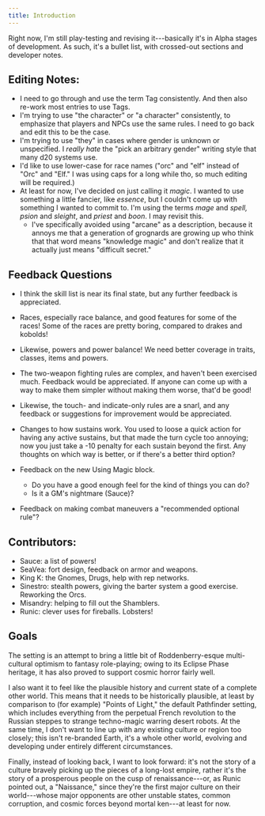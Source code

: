 ```yaml
---
title: Introduction
---
```


Right now, I'm still play-testing and revising it---basically it's in
Alpha stages of development. As such, it's a bullet list, with
crossed-out sections and developer notes.

## Editing Notes:

-   I need to go through and use the term Tag consistently. And then
    also re-work most entries to use Tags.
-   I'm trying to use "the character" or "a character" consistently, to
    emphasize that players and NPCs use the same rules. I need to go
    back and edit this to be the case.
-   I'm trying to use "they" in cases where gender is unknown or
    unspecified. I _really hate_ the "pick an arbitrary gender" writing
    style that many d20 systems use.
-   I'd like to use lower-case for race names ("orc" and "elf" instead
    of "Orc" and "Elf." I was using caps for a long while tho, so much
    editing will be required.)
-   At least for now, I've decided on just calling it _magic_. I wanted
    to use something a little fancier, like _essence_, but I couldn't
    come up with something I wanted to commit to. I'm using the terms
    _mage_ and _spell,_ _psion_ and _sleight_, and _priest_ and _boon_.
    I may revisit this.
    -   I've specifically avoided using "arcane" as a description,
        because it annoys me that a generation of grognards are growing
        up who think that that word means "knowledge magic" and don't
        realize that it actually just means "difficult secret."

## Feedback Questions

-   I think the skill list is near its final state, but any further
    feedback is appreciated.
-   Races, especially race balance, and good features for some of the
    races! Some of the races are pretty boring, compared to drakes and
    kobolds!
-   Likewise, powers and power balance! We need better coverage in
    traits, classes, items and powers.
-   The two-weapon fighting rules are complex, and haven't been
    exercised much. Feedback would be appreciated. If anyone can come up
    with a way to make them simpler without making them worse, that'd be
    good!
-   Likewise, the touch- and indicate-only rules are a snarl, and any
    feedback or suggestions for improvement would be appreciated.
-   Changes to how sustains work. You used to loose a quick action for
    having any active sustains, but that made the turn cycle too
    annoying; now you just take a -10 penalty for each sustain beyond
    the first. Any thoughts on which way is better, or if there's a
    better third option?
-   Feedback on the new Using Magic block.

    -   Do you have a good enough feel for the kind of things you can
        do?
    -   Is it a GM's nightmare (Sauce)?

-   Feedback on making combat maneuvers a "recommended optional rule"?

## Contributors:

-   Sauce: a list of powers!
-   SeaVea: fort design, feedback on armor and weapons.
-   King K: the Gnomes, Drugs, help with rep networks.
-   Sinestro: stealth powers, giving the barter system a good exercise.
    Reworking the Orcs.
-   Misandry: helping to fill out the Shamblers.
-   Runic: clever uses for fireballs. Lobsters!

## Goals

The setting is an attempt to bring a little bit of Roddenberry-esque
multi-cultural optimism to fantasy role-playing; owing to its Eclipse
Phase heritage, it has also proved to support cosmic horror fairly well.

I also want it to feel like the plausible history and current state of a
complete other world. This means that it needs to be historically
plausible, at least by comparison to (for example) "Points of Light,"
the default Pathfinder setting, which includes everything from the
perpetual French revolution to the Russian steppes to strange
techno-magic warring desert robots. At the same time, I don't want to
line up with any existing culture or region too closely; this isn't
re-branded Earth, it's a whole other world, evolving and developing
under entirely different circumstances.

Finally, instead of looking back, I want to look forward: it's not the
story of a culture bravely picking up the pieces of a long-lost empire,
rather it's the story of a prosperous people on the cusp of
renaissance---or, as Runic pointed out, a "Naissance," since they're the
first major culture on their world---whose major opponents are other
unstable states, common corruption, and cosmic forces beyond mortal
ken---at least for now.
